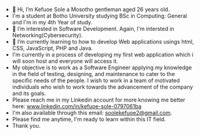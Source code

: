- 👋 Hi, I’m Kefuoe Sole a Mosotho gentleman aged 26 years old.
- I'm a student at Botho University studying BSc in Computing: General and I'm in my 4th Year of study.
- 👀 I’m interested in Software Development. Again, I'm intersted in Networking(Cybersecurity).
- 🌱 I’m currently learning to how to develop Web applications usings html, CSS, JavaScript, PHP and Java.
- I'm currently in a process of developing my first web application which i will soon host and everyone will access it.
- My objective is to work as a Software Engineer applying my knowledge in the field of testing, designing, and maintenance to cater to the specific needs of the people. I wish to work in a team of motivated individuals who wish to work towards the advancement of the company and its goals.
- Please reach me in my Linkedin account for more knowing me better here: www.linkedin.com/in/kefuoe-sole-0797061ba 
- I'm also available through this email: soolekefuoe2@gmail.com.
- Please find me anytime, I'm ready to learn within this IT field.
- Thank you.
<!---
1923k/1923k is a ✨ special ✨ repository because its `README.md` (this file) appears on your GitHub profile.
You can click the Preview link to take a look at your changes.
--->
